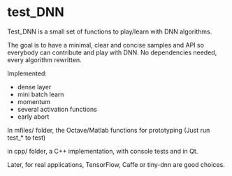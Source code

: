 # test_DNN

Test_DNN is a small set of functions to play/learn with DNN algorithms.

The goal is to have a minimal, clear and concise samples and API so everybody can contribute and play with DNN.
No dependencies needed, every algorithm rewritten. 

Implemented:
- dense layer
- mini batch learn
- momentum
- several activation functions
- early abort


In mfiles/ folder, the Octave/Matlab functions for prototyping (Just run test_* to test)

in cpp/ folder, a C++ implementation, with console tests and in Qt.


Later, for real applications, TensorFlow, Caffe or tiny-dnn are good choices.